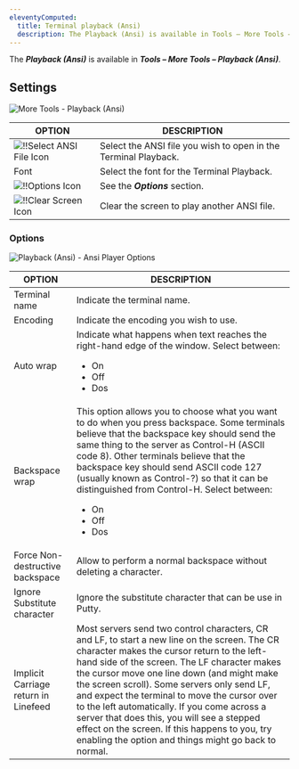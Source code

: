 ```yaml
---
eleventyComputed:
  title: Terminal playback (Ansi)
  description: The Playback (Ansi) is available in Tools – More Tools – Playback (Ansi). 
---
```

The ***Playback (Ansi)*** is available in ***Tools – More Tools – Playback (Ansi)***. 

## Settings 

![More Tools - Playback (Ansi)](https://webdevolutions.azureedge.net/docs/en/rdm/windows/clip10414.png) 

| OPTION   | DESCRIPTION                                                   |
|----------|---------------------------------------------------------------|
| ![!!Select ANSI File Icon](https://webdevolutions.azureedge.net/docs/en/rdm/windows/clip10865.png) | Select the ANSI file you wish to open in the Terminal Playback.                                     |
| Font     | Select the font for the Terminal Playback.                    |
| ![!!Options Icon](https://webdevolutions.azureedge.net/docs/en/rdm/windows/clip10867.png) | See the ***Options*** section.   |
| ![!!Clear Screen Icon](https://webdevolutions.azureedge.net/docs/en/rdm/windows/clip10868.png) | Clear the screen to play another ANSI file. |

### Options 

![Playback (Ansi) - Ansi Player Options](https://webdevolutions.azureedge.net/docs/en/rdm/windows/clip10415.png)

| OPTION   | DESCRIPTION                                                   |
|----------|---------------------------------------------------------------|
| Terminal name                      | Indicate the terminal name.         |
| Encoding                           | Indicate the encoding you wish to use.                                                                                                                                                                                                                   |
| Auto wrap                          | Indicate what happens when text reaches the right-hand edge of the window. Select between: <ul><li>On</li><li>Off</li><li>Dos</li></ul>                                                                                                                                                                                                                    |
| Backspace wrap                     | This option allows you to choose what you want to do when you press backspace. Some terminals believe that the backspace key should send the same thing to the server as Control-H (ASCII code 8). Other terminals believe that the backspace key should send ASCII code 127 (usually known as Control-?) so that it can be distinguished from Control-H. Select between: <ul><li>On</li><li>Off</li><li>Dos</li></ul>    |
| Force Non-destructive backspace    | Allow to perform a normal backspace without deleting a character.                                                                                                                                                                                                                                                                         |
| Ignore Substitute character        | Ignore the substitute character that can be use in Putty.                                                                                                                                                                                                                                                                             |
| Implicit Carriage return in Linefeed | Most servers send two control characters, CR and LF, to start a new line on the screen. The CR character makes the cursor return to the left-hand side of the screen. The LF character makes the cursor move one line down (and might make the screen scroll). Some servers only send LF, and expect the terminal to move the cursor over to the left automatically. If you come across a server that does this, you will see a stepped effect on the screen. If this happens to you, try enabling the option and things might go back to normal.                                                       |

